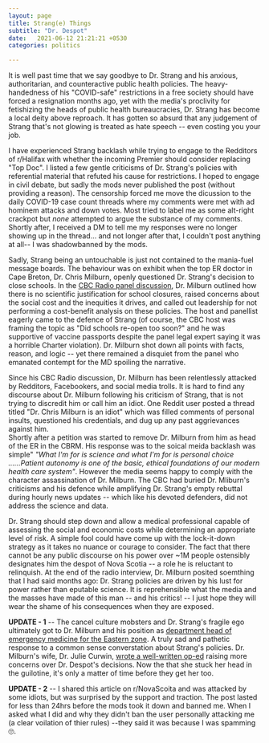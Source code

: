 ```yaml
---
layout: page
title: Strang(e) Things
subtitle: "Dr. Despot"
date:   2021-06-12 21:21:21 +0530
categories: politics

---
```


It is well past time that we say goodbye to Dr. Strang and his anxious, authoritarian, and counteractive public health policies.
The heavy-handedness of his "COVID-safe" restrictions in a free society should have forced a resignation months ago, yet with the media's proclivity for
fetishizing the heads of public health bureaucracies, Dr. Strang has become a local deity above reproach. 
It has gotten so absurd that any judgement of Strang that's not glowing is treated as hate speech -- even costing you your job.   

I have experienced Strang backlash while trying to engage to the Redditors of r/Halifax with whether the incoming Premier should consider replacing "Top Doc". I listed a few gentle criticisms of Dr. Strang's policies with referential material that refuted his cause for restrictions. I hoped to engage in civil debate, but sadly the mods never published the post (without providing a reason). The censorship forced me move the dicussion to the daily COVID-19 case count threads where my comments were met with ad hominem attacks and down votes. Most tried to label me as some alt-right crackpot but *none* attempted to argue the substance of my comments. Shortly after, I received a DM to tell me my responses were no longer showing up in the thread... and not longer after that, I couldn't post anything at all-- I was shadowbanned by the mods.
  
Sadly, Strang being an untouchable is just not contained to the mania-fuel message boards. The behaviour was on exhibit when the top ER doctor in Cape Breton, 
Dr. Chris Milburn, openly questioned Dr. Strang's decision to close schools. In the [CBC Radio panel discussion](https://www.cbc.ca/listen/live-radio/1-24-information-morning-cape-breton/clip/15848671-issue-panel-anna-manley-candee-mccarthy-chris), Dr. Milburn outlined how there is no scientific justification 
for school closures, raised concerns about the social cost and the inequities it drives, and called out leadership for not performing a cost-benefit analysis on these policies. 
The host and panellist eagerly came to the defence of Strang (of course, the CBC host was framing the topic as "Did schools re-open too soon?" and he was supportive of vaccine passports despite the panel legal expert saying it was a horrible Charter violation). 
Dr. Milburn shot down all points with facts, reason, and logic -- yet there remained a disquiet from the panel who emanated contempt for the MD spoiling the narrative. 

Since his CBC Radio discussion, Dr. Milburn has been relentlessly attacked by Redditors, Facebookers, and social media trolls. It is hard to find any discourse about
Dr. Milburn following his criticism of Strang, that is not trying to discredit him or call him an idiot.
One Reddit user posted a thread titled "Dr. Chris Milburn is an idiot" which was filled comments of personal insults, questioned his credentials, and dug up any past aggrievances against him.  
Shortly after a petition was started to remove Dr. Milburn from him as head of the ER in the CBRM. His response was to the soical meida backlash was simple" *"What I'm for is science and what I'm for is personal choice ......Patient autonomy is one of the basic, ethical foundations of our modern health care system"*.
However the media seems happy to comply with the character assassination of Dr. Milburn. The CBC had buried Dr. Mliburn's criticisms and his defence while amplifying Dr. Strang's empty rebuttal during hourly news updates -- which like his devoted defenders, did not address the science and data.


Dr. Strang should step down and allow a medical professional capable of assessing the social and economic costs while determining an appropriate level of risk. A simple fool could have come up with the lock-it-down strategy as it takes no nuance or courage to consider. The fact that there cannot be any public discourse on his power over ~1M people ostensibly designates him the despot of Nova Scotia -- a role he is reluctant to relinquish. At the end of the radio interview, Dr. Milburn posited soemthing that I had said months ago: Dr. Strang policies are driven by his lust for power rather than eputable science. It is reprehensible what the media and the masses have made of this man -- and his critics! -- I just hope they will wear the shame of his consequences when they are exposed.

**UPDATE - 1** -- The cancel culture mobsters and Dr. Strang's fragile ego ultimately got to Dr. Milburn and his position as [department head of emergency medicine for the Eastern zone](https://atlantic.ctvnews.ca/cape-breton-doctor-removed-as-head-of-emergency-medicine-for-eastern-zone-1.5473738). A truly sad and pathetic response to a common sense converstation about Strang's policies. Dr. Milburn's wife, Dr. Julie Curwin, [wrote a well-written op-ed](https://www.saltwire.com/cape-breton/opinion/local-perspectives/dr-julie-curwin-who-will-speak-for-covid-marginalized-patients-after-firing-of-sydney-er-chief-100602623/) raising more concerns over Dr. Despot's decisions. Now the that she stuck her head in the guilotine, it's only a matter of time before they get her too.   

**UPDATE - 2** -- I shared this article on r/NovaScoita and was attacked by some idiots, but was surprised by the support and traction. The post lasted for less than 24hrs before the mods took it down and banned me. When I asked what I did and why they didn't ban the user personally attacking me (a clear voilation of thier rules) --they said it was because I was spamming 🙄.
